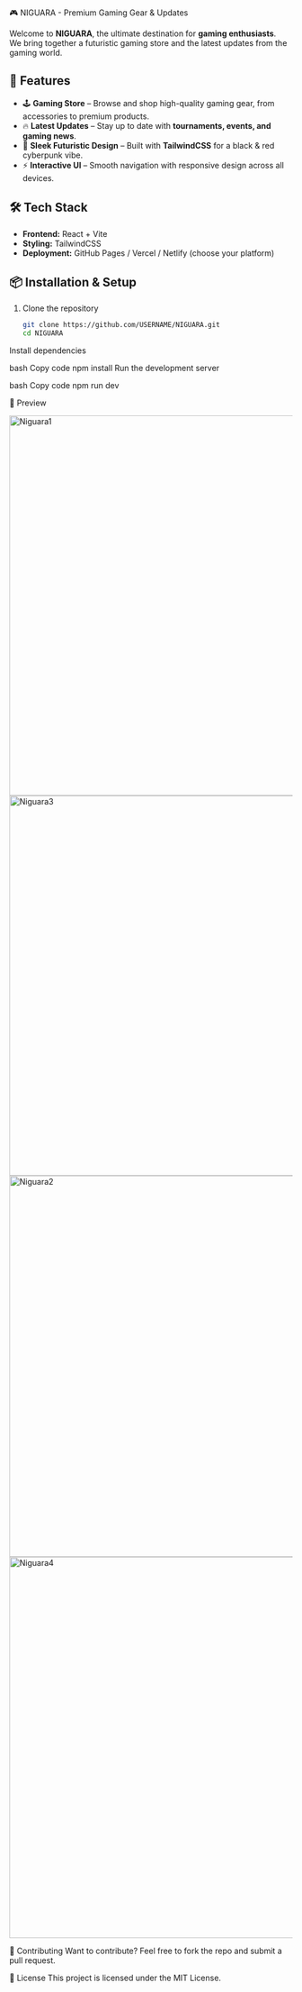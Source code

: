 🎮 NIGUARA - Premium Gaming Gear & Updates  

Welcome to **NIGUARA**, the ultimate destination for **gaming enthusiasts**.  
We bring together a futuristic gaming store and the latest updates from the gaming world.  

## 🚀 Features  

- 🕹️ **Gaming Store** – Browse and shop high-quality gaming gear, from accessories to premium products.  
- 🔥 **Latest Updates** – Stay up to date with **tournaments, events, and gaming news**.  
- 🎯 **Sleek Futuristic Design** – Built with **TailwindCSS** for a black & red cyberpunk vibe.  
- ⚡ **Interactive UI** – Smooth navigation with responsive design across all devices.  

## 🛠️ Tech Stack  

- **Frontend:** React + Vite  
- **Styling:** TailwindCSS  
- **Deployment:** GitHub Pages / Vercel / Netlify (choose your platform)  

## 📦 Installation & Setup  

1. Clone the repository  
   ```bash
   git clone https://github.com/USERNAME/NIGUARA.git
   cd NIGUARA
Install dependencies

bash
Copy code
npm install
Run the development server

bash
Copy code
npm run dev


📸 Preview

<img width="1339" height="675" alt="Niguara1" src="https://github.com/user-attachments/assets/a0d6ae78-9959-4694-a0de-2e304ae65fdc" />
<img width="1334" height="675" alt="Niguara3" src="https://github.com/user-attachments/assets/d4f30ac9-4e47-4004-bdea-bbb1c6abd0d7" />
<img width="1340" height="677" alt="Niguara2" src="https://github.com/user-attachments/assets/ebdea5f4-0867-4ac6-9d74-d2d98947f228" />
<img width="1337" height="677" alt="Niguara4" src="https://github.com/user-attachments/assets/6bbb4740-9171-49da-9593-ca57eac94fa3" />




🤝 Contributing
Want to contribute? Feel free to fork the repo and submit a pull request.

📜 License
This project is licensed under the MIT License.
